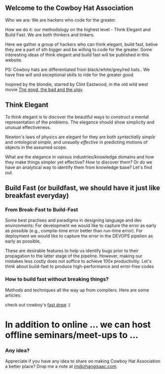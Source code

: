 ## Welcome to the Cowboy Hat Association 

Who we are: We are hackers who code for the greater.

How we do it: our methodology on the highest level - Think Elegant and Build Fast. We are both thinkers and tinkers.

Here we gather a group of hackers who can think elegant, build fast, belive they are a part of sth bigger and be willing to code for the greater. Some interesting ideas of think elegant and build fast will be published in this website. 

PS: Cowboy hats are differentiated from black/white/grey/red hats.. We have free will and exceptional skills to ride for the greater good.

Inspired by the blondie, starred by Clint Eastwood, in the old wild west movie
[The good, the bad and the ulgy](https://en.wikipedia.org/wiki/The_Good,_the_Bad_and_the_Ugly). 

## Think Elegant

To think elegant is to discover the beautiful ways to construct a mental representation of the problems. The elegance should show simplicity and unusual effectiveness. 

Newton's laws of physics are elegant for they are both *syntactially simple* and *ontological simple*, and *unsually effective* in predicting motions of objects in the assumed scope. 

What are the elegance in vairous industries/knowledge domains and how they make things simpler yet effective?
How to discover them? Or do we have an analytical way to identify them from knowledge base? Let's find out. 


## Build Fast (or buildfast, we should have it just like breakfast everyday)

### From Break-Fast to Build-Fast
Some best practises and paradigms in designing language and dev environments:
For development we would like to capture the error as early as possible (e.g., compile-time error better than run-time error).
For deployment we would like to capture the error in the DEVOPS pipelien as early as possible, 

These are desirable features to help us identify bugs prior to their propagation to the latter stage of the pipeline. 
However, making our mistakes less costly does not suffice to achieve 100x productivitiy. 
Let's think about build-fast to produce high-performance and error-free codes

### How to build fast without breaking things? 
Methods and techniques all the way up from compilers. Here are some articles: 


check out cowboy's [fast draw](https://www.youtube.com/watch?v=KZ_7br_3y54) :)

# In addition to online ... we can host offline seminars/meet-ups to ...

### Any idea?

Appreciate if you have any idea to share on making Cowboy Hat Association a better place? Drop me a note at im@zhangisaac.com. 

